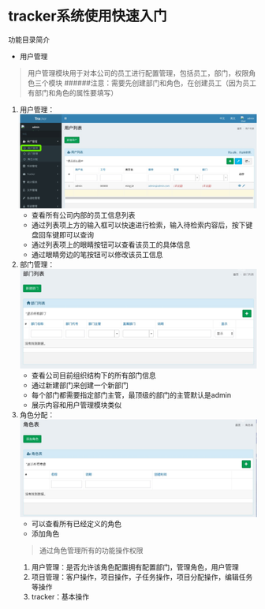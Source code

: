 # tracker系统使用快速入门
功能目录简介
- 用户管理
> 用户管理模块用于对本公司的员工进行配置管理，包括员工，部门，权限角色三个模块
######注意：需要先创建部门和角色，在创建员工（因为员工有部门和角色的属性要填写）
1. 用户管理：
  ![avatar](./imgs/1.jpg)
    - 查看所有公司内部的员工信息列表
    - 通过列表项上方的输入框可以快速进行检索，输入待检索内容后，按下键盘回车键即可以查询
    - 通过列表项上的眼睛按钮可以查看该员工的具体信息
    - 通过眼睛旁边的笔按钮可以修改该员工信息
2. 部门管理：
    ![avatar](./imgs/2.jpg)
    - 查看公司目前组织结构下的所有部门信息
    - 通过新建部门来创建一个新部门
    - 每个部门都需要指定部门主管，最顶级的部门的主管默认是admin
    - 展示内容和用户管理模块类似
3. 角色分配：
    ![avatar](./imgs/3.jpg)
    - 可以查看所有已经定义的角色
    - 添加角色
    >通过角色管理所有的功能操作权限
    1. 用户管理：是否允许该角色配置拥有配置部门，管理角色，用户管理
    2. 项目管理：客户操作，项目操作，子任务操作，项目分配操作，编辑任务等操作
    3. tracker：基本操作


